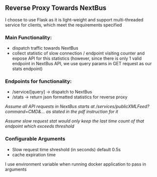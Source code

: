 ## Reverse Proxy Towards NextBus

I choose to use Flask as it is light-weight and support multi-threaded service for clients, which meet the requirements specified

### Main Functionality:

* dispatch traffic towards NextBus
* collect statistic of slow connection / endpoint visiting counter and expose API for this statistics (however, since there is only 1 valid endpoint in NextBus API, we use query params in GET request as our stats endpoint)

### Endpoints for functionality:

* <host>/service/[query] -> dispatch to NextBus
* <host>/stats -> return json formatted statistics for reverse proxy

*Assume all API requests in NextBus starts at /services/publicXMLFeed?command=CMD&... as stated in the pdf instruction for it*

*Assume slow request stat would only keep the last time count of that endpoint which exceeds threshold*

### Configurable Arguments

* Slow request time shreshold (in seconds) default 0.5s
* cache expiration time

I use environment variable when running docker application to pass in arguments